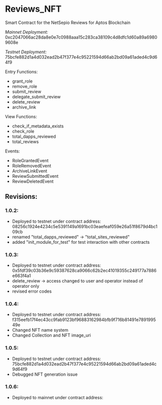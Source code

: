 # Reviews_NFT
Smart Contract for the NetSepio Reviews for Aptos Blockchain

_Mainnet Deployment:_ 0xc2047066ac28da8e0e7c0988aaa15c283ca38109c4d8dfc1d60a89a69809608e


_Testnet Deployment:_ 75bcfe882d1a4d032ead2b47f377e4c95221594d66ab2bd09a61aded4c9d64f9

Entry Functions:
- grant_role
- remove_role
- submit_review
- delegate_submit_review
- delete_review
- archive_link

View Functions:
- check_if_metadata_exists
- check_role
- total_dapps_reviewed
- total_reviews

Events:
- RoleGrantedEvent
- RoleRemovedEvent
- ArchiveLinkEvent
- ReviewSubmittedEvent
- ReviewDeletedEvent

## Revisions:
### 1.0.2:
- Deployed to testnet under contract address: 08256c1924e4234c5e5391149a1691bc03eaefeaf059e26a51f8679d4bc109cb
- renamed "total_dapps_reviewed" -> "total_sites_reviewed"
- added "init_module_for_test" for test interaction with other contracts

### 1.0.3:
- Deployed to testnet under contract address: 0x5fdf39c03b36e9c59387628ca9066c62b2ec41019355c249177a7886e663f4a1
- delete_review -> access changed to user and operator instead of operator only
- revised error codes

### 1.0.4:
- Deployed to testnet under contract address: f315eefb17f4ec43cc9fab9123bf96883162984bfb9f716b81491e789199549e
- Changed NFT name system
- Changed Collection and NFT image_uri

### 1.0.5:
- Deployed to testnet under contract address: 75bcfe882d1a4d032ead2b47f377e4c95221594d66ab2bd09a61aded4c9d64f9
- Debugged NFT generation issue

### 1.0.6:
- Deployed to mainnet under contract address: 